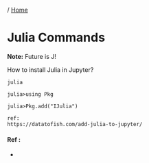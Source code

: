 / [Home](index.md)

# Julia Commands

**Note:** Future is J!



How to install Julia in Jupyter?
```
julia

julia>using Pkg

julia>Pkg.add("IJulia")

ref:
https://datatofish.com/add-julia-to-jupyter/
```

#### Ref :

  * []()
